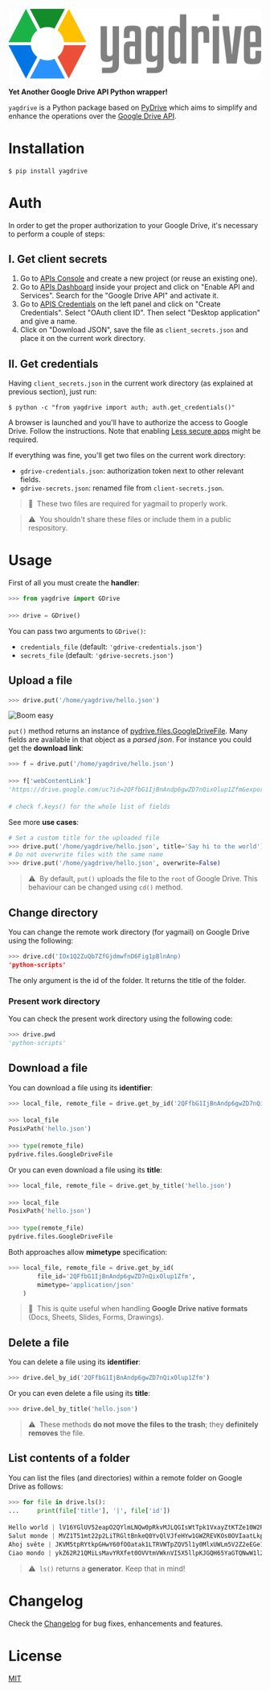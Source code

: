 ![yagdrive-logo](https://raw.githubusercontent.com/sdelquin/yagdrive/main/yagdrive-logo.svg)

**Yet Another Google Drive API Python wrapper!**

`yagdrive` is a Python package based on [PyDrive](https://pythonhosted.org/PyDrive/) which aims to simplify and enhance the operations over the [Google Drive API](https://developers.google.com/drive).

# Installation

```console
$ pip install yagdrive
```

# Auth

In order to get the proper authorization to your Google Drive, it's necessary to perform a couple of steps:

## I. Get client secrets

1. Go to [APIs Console](https://console.cloud.google.com/) and create a new project (or reuse an existing one).
2. Go to [APIs Dashboard](https://console.cloud.google.com/apis/dashboard) inside your project and click on "Enable API and Services". Search for the "Google Drive API" and activate it.
3. Go to [APIS Credentials](https://console.cloud.google.com/apis/credentials) on the left panel and click on "Create Credentials". Select "OAuth client ID". Then select "Desktop application" and give a name.
4. Click on "Download JSON", save the file as `client_secrets.json` and place it on the current work directory.

## II. Get credentials

Having `client_secrets.json` in the current work directory (as explained at previous section), just run:

```console
$ python -c "from yagdrive import auth; auth.get_credentials()"
```

A browser is launched and you'll have to authorize the access to Google Drive. Follow the instructions. Note that enabling [Less secure apps](https://support.google.com/accounts/answer/6010255) might be required.

If everything was fine, you'll get two files on the current work directory:

- `gdrive-credentials.json`: authorization token next to other relevant fields.
- `gdrive-secrets.json`: renamed file from `client-secrets.json`.

> 🎒 &nbsp;These two files are required for yagmail to properly work.

> ⚠️️ &nbsp;You shouldn't share these files or include them in a public respository.

# Usage

First of all you must create the **handler**:

```python
>>> from yagdrive import GDrive

>>> drive = GDrive()
```

You can pass two arguments to `GDrive()`:

- `credentials_file` (default: `'gdrive-credentials.json'`)
- `secrets_file` (default: `'gdrive-secrets.json'`)

## Upload a file

```python
>>> drive.put('/home/yagdrive/hello.json')
```

![Boom easy](https://i.imgur.com/UIMz2Lu.gif)

`put()` method returns an instance of [pydrive.files.GoogleDriveFile](https://pythonhosted.org/PyDrive/pydrive.html#pydrive.files.GoogleDriveFile). Many fields are available in that object as a _parsed json_. For instance you could get the **download link**:

```python
>>> f = drive.put('/home/yagdrive/hello.json')

>>> f['webContentLink']
'https://drive.google.com/uc?id=2QFfbG1IjBnAndp6gwZD7nQixOlup1Zfm&export=download'

# check f.keys() for the whole list of fields
```

See more **use cases**:

```python
# Set a custom title for the uploaded file
>>> drive.put('/home/yagdrive/hello.json', title='Say hi to the world')
# Do not overwrite files with the same name
>>> drive.put('/home/yagdrive/hello.json', overwrite=False)
```

> ⚠️️ &nbsp;By default, `put()` uploads the file to the `root` of Google Drive. This behaviour can be changed using `cd()` method.

## Change directory

You can change the remote work directory (for yagmail) on Google Drive using the following:

```python
>>> drive.cd('IOx1Q2ZuQb7ZfGjdmwfnD6Fig1pBlnAnp)
'python-scripts'
```

The only argument is the id of the folder. It returns the title of the folder.

### Present work directory

You can check the present work directory using the following code:

```python
>>> drive.pwd
'python-scripts'
```

## Download a file

You can download a file using its **identifier**:

```python
>>> local_file, remote_file = drive.get_by_id('2QFfbG1IjBnAndp6gwZD7nQixOlup1Zfm')

>>> local_file
PosixPath('hello.json')

>>> type(remote_file)
pydrive.files.GoogleDriveFile
```

Or you can even download a file using its **title**:

```python
>>> local_file, remote_file = drive.get_by_title('hello.json')

>>> local_file
PosixPath('hello.json')

>>> type(remote_file)
pydrive.files.GoogleDriveFile
```

Both approaches allow **mimetype** specification:

```python
>>> local_file, remote_file = drive.get_by_id(
        file_id='2QFfbG1IjBnAndp6gwZD7nQixOlup1Zfm',
        mimetype='application/json'
    )
```

> 🎒 &nbsp;This is quite useful when handling **Google Drive native formats** (Docs, Sheets, Slides, Forms, Drawings).

## Delete a file

You can delete a file using its **identifier**:

```python
>>> drive.del_by_id('2QFfbG1IjBnAndp6gwZD7nQixOlup1Zfm')
```

Or you can even delete a file using its **title**:

```python
>>> drive.del_by_title('hello.json')
```

> ⚠️️ &nbsp;These methods **do not move the files to the trash**; they **definitely removes** the file.

## List contents of a folder

You can list the files (and directories) within a remote folder on Google Drive as follows:

```python
>>> for file in drive.ls():
...     print(file['title'], '|', file['id'])

Hello world | lV16YGlUV52eapO2QYlmLNQw0pRkvMJLQGIsWtTpk1VxayZtKTZe10W2RtEXiB655XVnMHfO
Salut monde | MVZ1T51mt22p2LiTRGltBnkeQ0YvQlVJfeHYw1GWZREVKOs0OVIaatLkpQpx566XUyNlMW5X
Ahoj světe | JKVM5tpRYtkpGHwY60fOOatak1LTRVWTpZQV5l1y0MlxUWLm5V2Z2eEGe1NQXn6lXIQsi2vB
Ciao mondo | ykZ62R21QMiLsMavYRXfet0OVVtmVWknVI5X5llpKJGQH65YaGTQNwW1l21xBEp0TOtpLUeZ
```

> ⚠️️ &nbsp;`ls()` returns a **generator**. Keep that in mind!

# Changelog

Check the [Changelog](CHANGELOG.md) for bug fixes, enhancements and features.

# License

[MIT](LICENSE)
